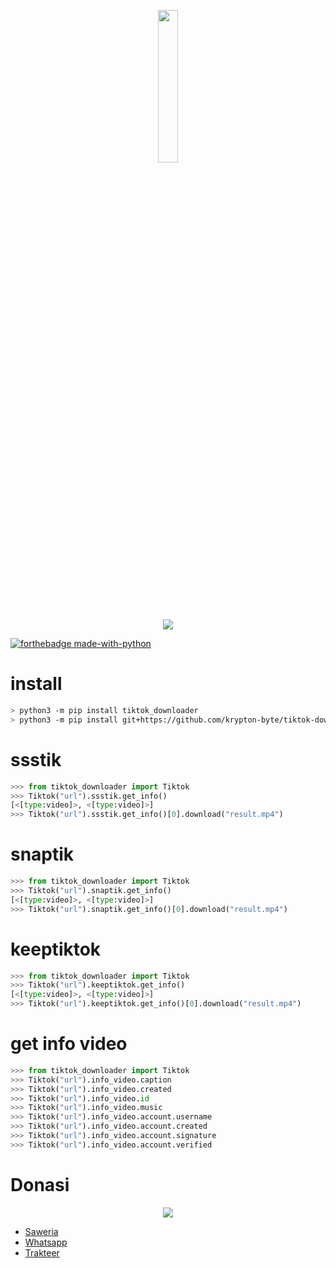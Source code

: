 <p align="center">
<img src="https://avatars.githubusercontent.com/u/52121207" width="25%"><br>
<img src="https://img.shields.io/badge/AUTHOR-KRYPTON--BYTE-brightgreen">
</p>

[![forthebadge made-with-python](http://ForTheBadge.com/images/badges/made-with-python.svg)](https://www.python.org/)

# install
```bash
> python3 -m pip install tiktok_downloader
> python3 -m pip install git+https://github.com/krypton-byte/tiktok-downloader
```
# ssstik
```python
>>> from tiktok_downloader import Tiktok
>>> Tiktok("url").ssstik.get_info()
[<[type:video]>, <[type:video]>]
>>> Tiktok("url").ssstik.get_info()[0].download("result.mp4")
```
# snaptik
```python
>>> from tiktok_downloader import Tiktok
>>> Tiktok("url").snaptik.get_info()
[<[type:video]>, <[type:video]>]
>>> Tiktok("url").snaptik.get_info()[0].download("result.mp4")
```
# keeptiktok
```python
>>> from tiktok_downloader import Tiktok
>>> Tiktok("url").keeptiktok.get_info()
[<[type:video]>, <[type:video]>]
>>> Tiktok("url").keeptiktok.get_info()[0].download("result.mp4")
```
# get info video
```python
>>> from tiktok_downloader import Tiktok
>>> Tiktok("url").info_video.caption 
>>> Tiktok("url").info_video.created
>>> Tiktok("url").info_video.id
>>> Tiktok("url").info_video.music
>>> Tiktok("url").info_video.account.username
>>> Tiktok("url").info_video.account.created
>>> Tiktok("url").info_video.account.signature
>>> Tiktok("url").info_video.account.verified
```
# Donasi
<p align="center"><img src="https://svgur.com/i/Vtt.svg">

</p>
<ul><li><a href="https://saweria.co/kryptonbyte">Saweria</a><li><a href="https://wa.me/6283172366463">Whatsapp</a></li><li><a href="https://trakteer.id/krypton-byte-z8vbo">Trakteer</a></li></ul>
